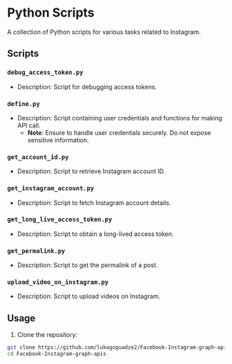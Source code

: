 # Python Scripts

A collection of Python scripts for various tasks related to Instagram.

## Scripts

### `debug_access_token.py`
- Description: Script for debugging access tokens.

### `define.py`
- Description: Script containing user credentials and functions for making API call.
  - **Note**: Ensure to handle user credentials securely. Do not expose sensitive information.

### `get_account_id.py`
- Description: Script to retrieve Instagram account ID.

### `get_instagram_account.py`
- Description: Script to fetch Instagram account details.

### `get_long_live_access_token.py`
- Description: Script to obtain a long-lived access token.

### `get_permalink.py`
- Description: Script to get the permalink of a post.

### `upload_video_on_instagram.py`
- Description: Script to upload videos on Instagram.

## Usage

1. Clone the repository:

```bash
git clone https://github.com/lukagoguadze2/Facebook-Instagram-graph-apis.git
cd Facebook-Instagram-graph-apis
